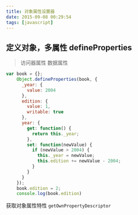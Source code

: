 ```yaml
---
title: 对象属性设置器
date: 2015-09-08 00:29:54
tags: [javascript]
---
```


## 定义对象，多属性 defineProperties

> 访问器属性 数据属性
```javascript
var book = {};
    Object.defineProperties(book, {
      _year: {
        value: 2004
      },
      edition: {
        value: 1,
        writable: true
      },
      year: {
        get: function() {
          return this._year;
        },
        set: function(newValue) {
          if (newValue > 2004) {
            this._year = newValue;
            this.edition += newValue - 2004;
          }
        }
      }
    });
    book.edition = 2;
    console.log(book.edition)
```
获取对象属性特性 ```getOwnPropertyDescriptor```
